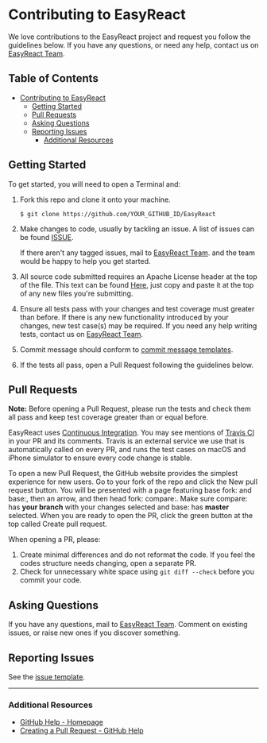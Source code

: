 # Contributing to EasyReact

We love contributions to the EasyReact project and request you follow the guidelines below. If you have any questions, or need any help, contact us on [EasyReact Team](mailto:it_easyreact@meituan.com).

## Table of Contents

<!-- TOC -->

- [Contributing to EasyReact](#contributing-to-easyreact)
  - [Getting Started](#getting-started)
  - [Pull Requests](#pull-requests)
  - [Asking Questions](#asking-questions)
  - [Reporting Issues](#reporting-issues)
    - [Additional Resources](#additional-resources)

<!-- /TOC -->

## Getting Started

To get started, you will need to open a Terminal and:

1. Fork this repo and clone it onto your machine.

   `$ git clone https://github.com/YOUR_GITHUB_ID/EasyReact`

2. Make changes to code, usually by tackling an issue. A list of issues can be found [ISSUE](https://github.com/meituan/EasyReact/issues).

   If there aren't any tagged issues, mail to [EasyReact Team](mailto:it_easyreact@meituan.com). and the team would be happy to help you get started.

3. All source code submitted requires an Apache License header at the top of the file. This text can be found [Here](../common/Copyright.txt), just copy and paste it at the top of any new files you're submitting.

4. Ensure all tests pass with your changes and test coverage must greater than before. If there is any new functionality introduced by your changes, new test case(s) may be required. If you need any help writing tests, contact us on [EasyReact Team](mailto:it_easyreact@meituan.com).

5. Commit message should conform to [commit message templates](./Documents/common/commentformat.txt).

6. If the tests all pass, open a Pull Request following the guidelines below.

## Pull Requests

**Note:** Before opening a Pull Request, please run the tests and check them all pass and keep test coverage greater than or equal before.  

EasyReact uses [Continuous Integration](https://en.wikipedia.org/wiki/Continuous_integration). You may see mentions of [Travis CI](https://travis-ci.com/) in your PR and its comments. Travis is an external service we use that is automatically called on every PR, and runs the test cases on macOS and iPhone simulator to ensure every code change is stable.

To open a new Pull Request, the GitHub website provides the simplest experience for new users. Go to your fork of the repo and click the New pull request button. You will be presented with a page featuring base fork: and base:, then an arrow, and then head fork: compare:. Make sure compare: has **your branch** with your changes selected and base: has **master** selected. When you are ready to open the PR, click the green button at the top called Create pull request.

When opening a PR, please:

1. Create minimal differences and do not reformat the code. If you feel the codes structure needs changing, open a separate PR.
2. Check for unnecessary white space using `git diff --check` before you commit your code.

## Asking Questions

If you have any questions, mail to [EasyReact Team](mailto:it_easyreact@meituan.com). Comment on existing issues, or raise new ones if you discover something.

## Reporting Issues

See the [issue template](.github/ISSUE_TEMPLATE/issue-template.md).

---

### Additional Resources

- [GitHub Help - Homepage](https://help.github.com)
- [Creating a Pull Request - GitHub Help](https://help.github.com/articles/creating-a-pull-request/)